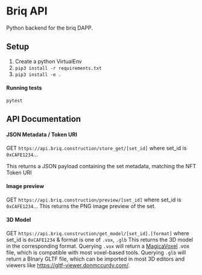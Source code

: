 # Briq API

Python backend for the briq DAPP.

## Setup

1. Create a python VirtualEnv
2. `pip3 install -r requirements.txt`
3. `pip3 install -e .`

#### Running tests
`pytest`

## API Documentation

#### JSON Metadata / Token URI
GET `https://api.briq.construction/store_get/[set_id]` where set_id is `0xCAFE1234`...

This returns a JSON payload containing the set metadata, matching the NFT Token URI

#### Image preview
GET `https://api.briq.construction/preview/[set_id]` where set_id is `0xCAFE1234`...
This returns the PNG image preview of the set.

#### 3D Model
GET `https://api.briq.construction/get_model/[set_id].[format]` where set_id is `0xCAFE1234` & format is one of `.vox`, `.glb`
This returns the 3D model in the corresponding format.
Querying `.vox` will return a [MagicaVoxel](https://ephtracy.github.io/) .vox file, which is compatible with most voxel-based tools.
Querying `.glb` will return a BInary GLTF file, which can be imported in most 3D editors and viewers like https://gltf-viewer.donmccurdy.com/.


